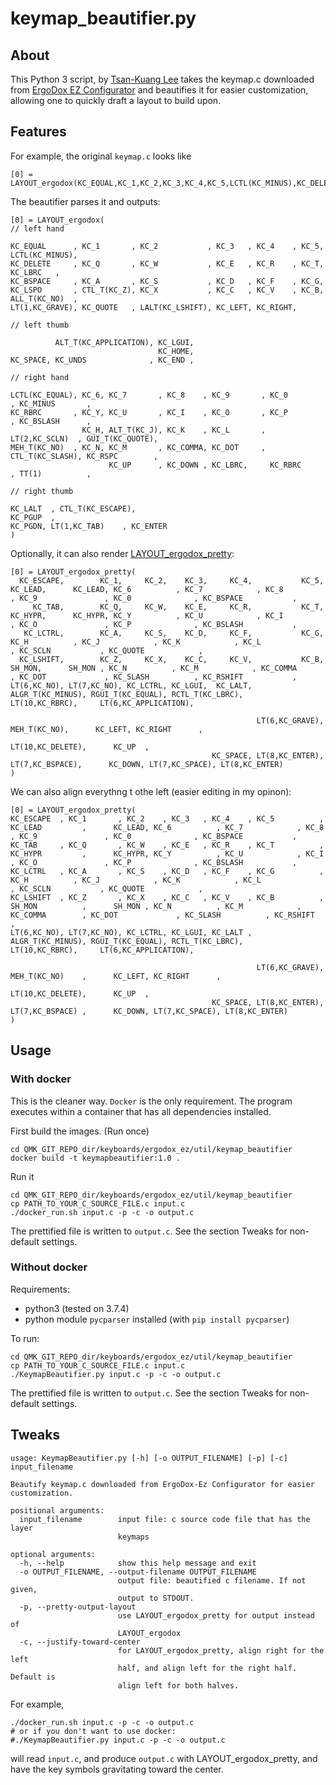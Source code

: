 # keymap_beautifier.py

## About
This Python 3 script, by [Tsan-Kuang Lee](https://github.com/tsankuanglee) takes the keymap.c downloaded from [ErgoDox EZ Configurator](https://configure.ergodox-ez.com/) and beautifies it for easier customization, allowing one to quickly draft a layout to build upon.

## Features
For example, the original `keymap.c` looks like

```
[0] = LAYOUT_ergodox(KC_EQUAL,KC_1,KC_2,KC_3,KC_4,KC_5,LCTL(KC_MINUS),KC_DELETE,KC_Q,KC_W,KC_E,KC_R,KC_T,KC_LBRC,KC_BSPACE,KC_A,KC_S,KC_D,KC_F,KC_G,KC_LSPO,CTL_T(KC_Z),KC_X,KC_C,KC_V,KC_B,ALL_T(KC_NO),LT(1,KC_GRAVE),KC_QUOTE,LALT(KC_LSHIFT),KC_LEFT,KC_RIGHT,ALT_T(KC_APPLICATION),KC_LGUI,KC_HOME,KC_SPACE,KC_UNDS,KC_END,LCTL(KC_EQUAL),KC_6,KC_7,KC_8,KC_9,KC_0,KC_MINUS,KC_RBRC,KC_Y,KC_U,KC_I,KC_O,KC_P,KC_BSLASH,KC_H,ALT_T(KC_J),KC_K,KC_L,LT(2,KC_SCLN),GUI_T(KC_QUOTE),MEH_T(KC_NO),KC_N,KC_M,KC_COMMA,KC_DOT,CTL_T(KC_SLASH),KC_RSPC,KC_UP,KC_DOWN,KC_LBRC,KC_RBRC,TT(1),KC_LALT,CTL_T(KC_ESCAPE),KC_PGUP,KC_PGDN,LT(1,KC_TAB),KC_ENTER),
```

The beautifier parses it and outputs:

```
[0] = LAYOUT_ergodox(
// left hand

KC_EQUAL      , KC_1       , KC_2           , KC_3   , KC_4    , KC_5, LCTL(KC_MINUS),
KC_DELETE     , KC_Q       , KC_W           , KC_E   , KC_R    , KC_T, KC_LBRC   ,
KC_BSPACE     , KC_A       , KC_S           , KC_D   , KC_F    , KC_G,
KC_LSPO       , CTL_T(KC_Z), KC_X           , KC_C   , KC_V    , KC_B, ALL_T(KC_NO)  ,
LT(1,KC_GRAVE), KC_QUOTE   , LALT(KC_LSHIFT), KC_LEFT, KC_RIGHT,

// left thumb

          ALT_T(KC_APPLICATION), KC_LGUI,
                                 KC_HOME,
KC_SPACE, KC_UNDS              , KC_END ,

// right hand

LCTL(KC_EQUAL), KC_6, KC_7       , KC_8    , KC_9       , KC_0           , KC_MINUS       ,
KC_RBRC       , KC_Y, KC_U       , KC_I    , KC_O       , KC_P           , KC_BSLASH      ,
                KC_H, ALT_T(KC_J), KC_K    , KC_L       , LT(2,KC_SCLN)  , GUI_T(KC_QUOTE),
MEH_T(KC_NO)  , KC_N, KC_M       , KC_COMMA, KC_DOT     , CTL_T(KC_SLASH), KC_RSPC        ,
                      KC_UP      , KC_DOWN , KC_LBRC,     KC_RBRC        , TT(1)          ,

// right thumb

KC_LALT  , CTL_T(KC_ESCAPE),
KC_PGUP  ,
KC_PGDN, LT(1,KC_TAB)    , KC_ENTER
)
```

Optionally, it can also render [LAYOUT_ergodox_pretty](https://github.com/qmk/qmk_firmware/blob/ee700b2e831067bdb7584425569b61bc6329247b/keyboards/ergodox_ez/keymaps/bpruitt-goddard/keymap.c#L49-L57):
```
[0] = LAYOUT_ergodox_pretty(
  KC_ESCAPE,        KC_1,     KC_2,    KC_3,     KC_4,           KC_5,          KC_LEAD,      KC_LEAD, KC_6          , KC_7            , KC_8            , KC_9               , KC_0              , KC_BSPACE           ,
     KC_TAB,        KC_Q,     KC_W,    KC_E,     KC_R,           KC_T,          KC_HYPR,      KC_HYPR, KC_Y          , KC_U            , KC_I            , KC_O               , KC_P              , KC_BSLASH           ,
   KC_LCTRL,        KC_A,     KC_S,    KC_D,     KC_F,           KC_G,                                 KC_H          , KC_J            , KC_K            , KC_L               , KC_SCLN           , KC_QUOTE            ,
  KC_LSHIFT,        KC_Z,     KC_X,    KC_C,     KC_V,           KC_B,           SH_MON,      SH_MON , KC_N          , KC_M            , KC_COMMA        , KC_DOT             , KC_SLASH          , KC_RSHIFT           ,
LT(6,KC_NO), LT(7,KC_NO), KC_LCTRL, KC_LGUI,  KC_LALT,                                                                 ALGR_T(KC_MINUS), RGUI_T(KC_EQUAL), RCTL_T(KC_LBRC),     LT(10,KC_RBRC),     LT(6,KC_APPLICATION),

                                                       LT(6,KC_GRAVE),     MEH_T(KC_NO),      KC_LEFT, KC_RIGHT      ,
                                                                       LT(10,KC_DELETE),      KC_UP  ,
                                             KC_SPACE, LT(8,KC_ENTER),  LT(7,KC_BSPACE),      KC_DOWN, LT(7,KC_SPACE), LT(8,KC_ENTER)
)
```

We can also align everythng t othe left (easier editing in my opinon):
```
[0] = LAYOUT_ergodox_pretty(
KC_ESCAPE  , KC_1       , KC_2    , KC_3   , KC_4    , KC_5          , KC_LEAD         ,      KC_LEAD, KC_6          , KC_7            , KC_8            , KC_9               , KC_0              , KC_BSPACE           ,
KC_TAB     , KC_Q       , KC_W    , KC_E   , KC_R    , KC_T          , KC_HYPR         ,      KC_HYPR, KC_Y          , KC_U            , KC_I            , KC_O               , KC_P              , KC_BSLASH           ,
KC_LCTRL   , KC_A       , KC_S    , KC_D   , KC_F    , KC_G          ,                                 KC_H          , KC_J            , KC_K            , KC_L               , KC_SCLN           , KC_QUOTE            ,
KC_LSHIFT  , KC_Z       , KC_X    , KC_C   , KC_V    , KC_B          , SH_MON          ,      SH_MON , KC_N          , KC_M            , KC_COMMA        , KC_DOT             , KC_SLASH          , KC_RSHIFT           ,
LT(6,KC_NO), LT(7,KC_NO), KC_LCTRL, KC_LGUI, KC_LALT ,                                                                 ALGR_T(KC_MINUS), RGUI_T(KC_EQUAL), RCTL_T(KC_LBRC),     LT(10,KC_RBRC),     LT(6,KC_APPLICATION),

                                                       LT(6,KC_GRAVE), MEH_T(KC_NO)    ,      KC_LEFT, KC_RIGHT      ,
                                                                       LT(10,KC_DELETE),      KC_UP  ,
                                             KC_SPACE, LT(8,KC_ENTER), LT(7,KC_BSPACE) ,      KC_DOWN, LT(7,KC_SPACE), LT(8,KC_ENTER)
)
```

## Usage

### With docker
This is the cleaner way. `Docker` is the only requirement. The program executes within a container that has all dependencies installed.

First build the images. (Run once)
```
cd QMK_GIT_REPO_dir/keyboards/ergodox_ez/util/keymap_beautifier
docker build -t keymapbeautifier:1.0 .
```
Run it
```
cd QMK_GIT_REPO_dir/keyboards/ergodox_ez/util/keymap_beautifier
cp PATH_TO_YOUR_C_SOURCE_FILE.c input.c
./docker_run.sh input.c -p -c -o output.c
```
The prettified file is written to `output.c`. See the section Tweaks for non-default settings.

### Without docker
Requirements:
* python3 (tested on 3.7.4)
* python module `pycparser` installed (with `pip install pycparser`)

To run:
```
cd QMK_GIT_REPO_dir/keyboards/ergodox_ez/util/keymap_beautifier
cp PATH_TO_YOUR_C_SOURCE_FILE.c input.c
./KeymapBeautifier.py input.c -p -c -o output.c
```
The prettified file is written to `output.c`. See the section Tweaks for non-default settings.

## Tweaks
```
usage: KeymapBeautifier.py [-h] [-o OUTPUT_FILENAME] [-p] [-c] input_filename

Beautify keymap.c downloaded from ErgoDox-Ez Configurator for easier
customization.

positional arguments:
  input_filename        input file: c source code file that has the layer
                        keymaps

optional arguments:
  -h, --help            show this help message and exit
  -o OUTPUT_FILENAME, --output-filename OUTPUT_FILENAME
                        output file: beautified c filename. If not given,
                        output to STDOUT.
  -p, --pretty-output-layout
                        use LAYOUT_ergodox_pretty for output instead of
                        LAYOUT_ergodox
  -c, --justify-toward-center
                        for LAYOUT_ergodox_pretty, align right for the left
                        half, and align left for the right half. Default is
                        align left for both halves.
```
For example,
```
./docker_run.sh input.c -p -c -o output.c
# or if you don't want to use docker:
#./KeymapBeautifier.py input.c -p -c -o output.c
```
will read `input.c`, and produce `output.c` with LAYOUT_ergodox_pretty, and have the key symbols gravitating toward the center.

